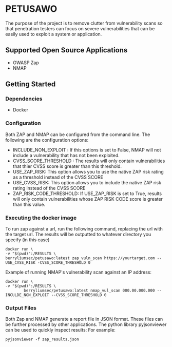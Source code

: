 # PETUSAWO

The purpose of the project is to remove clutter from vulnerability scans so that 
penetration testers can focus on severe vulnerabilities that can be easily used to
exploit a system or application.

## Supported Open Source Applications
- OWASP Zap
- NMAP
  
## Getting Started

### Dependencies

* Docker

### Configuration 

Both ZAP and NMAP can be configured from the command line. The following are the configuration
options:

- INCLUDE_NON_EXPLOIT : If this options is set to False, NMAP will not include a vulnerability that has not
  been exploited.
- CVSS_SCORE_THRESHOLD : The results will only contain vulnerabilities that thier CVSS score is greater than 
  this threshold.
- USE_ZAP_RISK: This option allows you to use the native ZAP risk rating as a threshold instead of the CVSS SCORE
- USE_CVSS_RISK: This option allows you to include the native ZAP risk rating instead of the CVSS SCORE
- ZAP_RISK_CODE_THRESHOLD: If USE_ZAP_RISK is set to True, results will only contain vulnerabilities whose ZAP RISK CODE score is greater than this value.

### Executing the docker image

To run zap against a url, run the following command, replacing the url with the target url.
The results will be outputted to whatever directory you specify (in this case)
```
docker run \
-v "$(pwd)":/RESULTS \
berryliumsec/petusawo:latest zap_vuln_scan https://yourtarget.com --USE_CVSS_RISK -CVSS_SCORE_THRESHOLD 0
```

Example of running NMAP's vulnerability scan against an IP address:

```
docker run \
-v "$(pwd)":/RESULTS \
        berryliumsec/petusawo:latest nmap_vul_scan 000.00.000.000 --INCULDE_NON_EXPLOIT --CVSS_SCORE_THRESHOLD 0
```
### Output Files
Both Zap and NMAP generate a report file in JSON format. These files can be further processed by
other applications. The python library pyjsonviewer can be used to quickly inspect results: For
example:
```
pyjsonviewer -f zap_results.json
```
